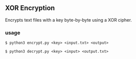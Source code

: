## XOR Encryption

Encrypts text files with a key byte-by-byte using a XOR cipher.

### usage
```
$ python3 encrypt.py <key> <input.txt> <output>
```
```
$ python3 decrypt.py <key> <input> <output.txt>
```
